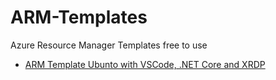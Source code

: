 # ARM-Templates
Azure Resource Manager Templates free to use 

- <a href="https://github.com/SpectoLogic/ARM-Templates/tree/master/UbuntoXRDPVSCode/UbuntoXRDPVSCode">ARM Template Ubunto with VSCode, .NET Core and XRDP</a>
